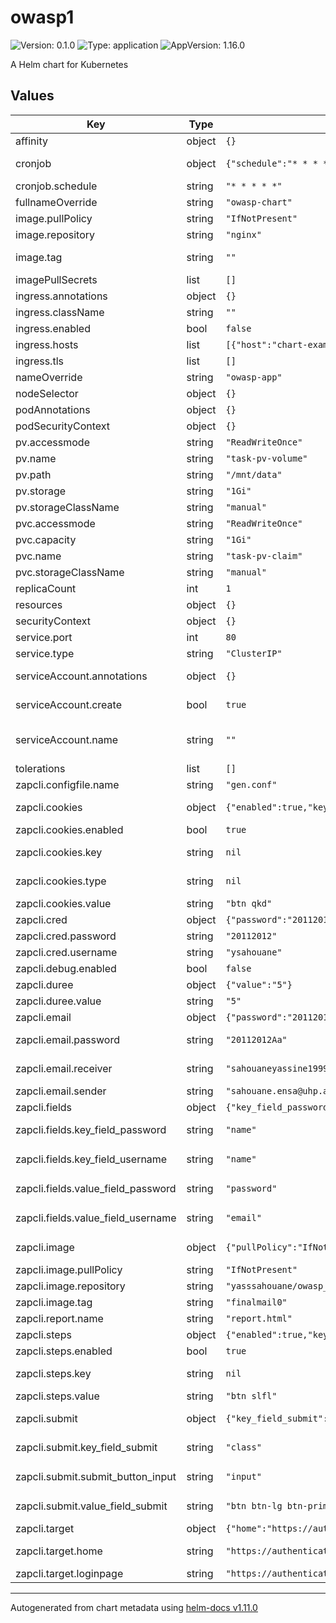 # owasp1

![Version: 0.1.0](https://img.shields.io/badge/Version-0.1.0-informational?style=flat-square) ![Type: application](https://img.shields.io/badge/Type-application-informational?style=flat-square) ![AppVersion: 1.16.0](https://img.shields.io/badge/AppVersion-1.16.0-informational?style=flat-square)

A Helm chart for Kubernetes

## Values

| Key | Type | Default | Description |
|-----|------|---------|-------------|
| affinity | object | `{}` |  |
| cronjob | object | `{"schedule":"* * * * *"}` | To schedule ou scan to run in a spesific time . |
| cronjob.schedule | string | `"* * * * *"` | The Cron value . |
| fullnameOverride | string | `"owasp-chart"` |  |
| image.pullPolicy | string | `"IfNotPresent"` |  |
| image.repository | string | `"nginx"` |  |
| image.tag | string | `""` | Overrides the image tag whose default is the chart appVersion. |
| imagePullSecrets | list | `[]` |  |
| ingress.annotations | object | `{}` |  |
| ingress.className | string | `""` |  |
| ingress.enabled | bool | `false` |  |
| ingress.hosts | list | `[{"host":"chart-example.local","paths":[{"path":"/","pathType":"ImplementationSpecific"}]}]` | kubernetes.io/tls-acme: "true" |
| ingress.tls | list | `[]` |  |
| nameOverride | string | `"owasp-app"` |  |
| nodeSelector | object | `{}` |  |
| podAnnotations | object | `{}` |  |
| podSecurityContext | object | `{}` |  |
| pv.accessmode | string | `"ReadWriteOnce"` |  |
| pv.name | string | `"task-pv-volume"` |  |
| pv.path | string | `"/mnt/data"` |  |
| pv.storage | string | `"1Gi"` |  |
| pv.storageClassName | string | `"manual"` |  |
| pvc.accessmode | string | `"ReadWriteOnce"` |  |
| pvc.capacity | string | `"1Gi"` |  |
| pvc.name | string | `"task-pv-claim"` |  |
| pvc.storageClassName | string | `"manual"` |  |
| replicaCount | int | `1` |  |
| resources | object | `{}` |  |
| securityContext | object | `{}` |  |
| service.port | int | `80` |  |
| service.type | string | `"ClusterIP"` |  |
| serviceAccount.annotations | object | `{}` | Annotations to add to the service account |
| serviceAccount.create | bool | `true` | Specifies whether a service account should be created |
| serviceAccount.name | string | `""` | If not set and create is true, a name is generated using the fullname template |
| tolerations | list | `[]` |  |
| zapcli.configfile.name | string | `"gen.conf"` |  |
| zapcli.cookies | object | `{"enabled":true,"key":null,"type":null,"value":"btn qkd"}` | If the login page have a cookies pop up |
| zapcli.cookies.enabled | bool | `true` | enabled : if the login have a pop up |
| zapcli.cookies.key | string | `nil` | key : get the button/input by ? value,id,name... |
| zapcli.cookies.type | string | `nil` | type : to pass the pop up by <type> ? button,input |
| zapcli.cookies.value | string | `"btn qkd"` | value : <type key=value> |
| zapcli.cred | object | `{"password":"20112012","username":"ysahouane"}` | Login Credentials |
| zapcli.cred.password | string | `"20112012"` | pass : Password of the login page |
| zapcli.cred.username | string | `"ysahouane"` | user : Username of the login page |
| zapcli.debug.enabled | bool | `false` |  |
| zapcli.duree | object | `{"value":"5"}` | Set A Max time for our scan  |
| zapcli.duree.value | string | `"5"` | Value of the Max time for our scan |
| zapcli.email | object | `{"password":"20112012Aa","receiver":"sahouaneyassine1999@gmail.com","sender":"sahouane.ensa@uhp.ac.ma"}` | Send Report as an Email |
| zapcli.email.password | string | `"20112012Aa"` | password : The password of SMTP server mail |
| zapcli.email.receiver | string | `"sahouaneyassine1999@gmail.com"` | receiver : The mail receiver of the Report |
| zapcli.email.sender | string | `"sahouane.ensa@uhp.ac.ma"` | sender : The SMTP User server mail |
| zapcli.fields | object | `{"key_field_password":"name","key_field_username":"name","value_field_password":"password","value_field_username":"email"}` | Get Fields of the Login page |
| zapcli.fields.key_field_password | string | `"name"` | key_field_password  : <input key=value> |
| zapcli.fields.key_field_username | string | `"name"` | key_field_username  : <input key=value> |
| zapcli.fields.value_field_password | string | `"password"` | value_field_password  : <input key=value> |
| zapcli.fields.value_field_username | string | `"email"` | value_field_username  : <input key=value> |
| zapcli.image | object | `{"pullPolicy":"IfNotPresent","repository":"yasssahouane/owasp_test","tag":"finalmail0"}` | Image to use for OWASP ZAP Scan container |
| zapcli.image.pullPolicy | string | `"IfNotPresent"` | pullPolicy |
| zapcli.image.repository | string | `"yasssahouane/owasp_test"` | Repository  |
| zapcli.image.tag | string | `"finalmail0"` | Tag |
| zapcli.report.name | string | `"report.html"` |  |
| zapcli.steps | object | `{"enabled":true,"key":null,"value":"btn slfl"}` | If the login page have 2-step login |
| zapcli.steps.enabled | bool | `true` | enabled : if the login have 2 steps |
| zapcli.steps.key | string | `nil` | key : get the button/input of the first page by ? value,id,name... |
| zapcli.steps.value | string | `"btn slfl"` | value : <type key=value> |
| zapcli.submit | object | `{"key_field_submit":"class","submit_button_input":"input","value_field_submit":"btn btn-lg btn-primary float-right"}` | Get the Button to submit the form and log in |
| zapcli.submit.key_field_submit | string | `"class"` | key_field_submit : <button/input  key_field_submit=value_field_submit/> |
| zapcli.submit.submit_button_input | string | `"input"` | submit_button_input : button?input , <input> or <button> |
| zapcli.submit.value_field_submit | string | `"btn btn-lg btn-primary float-right"` | value_field_submit : <button/input  key_field_submit=value_field_submit/> |
| zapcli.target | object | `{"home":"https://authenticationtest.com/","loginpage":"https://authenticationtest.com/simpleFormAuth/"}` | information about a scan. |
| zapcli.target.home | string | `"https://authenticationtest.com/"` | home : URL of the Home page of website |
| zapcli.target.loginpage | string | `"https://authenticationtest.com/simpleFormAuth/"` | loginpage : URL of the Login page |

----------------------------------------------
Autogenerated from chart metadata using [helm-docs v1.11.0](https://github.com/norwoodj/helm-docs/releases/v1.11.0)
